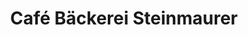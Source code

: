 ---
title: "Café Bäckerei Steinmaurer"
url: /altmuenster/cafe-baeckerei-steinmaurer/
shop: Bäckerei
---